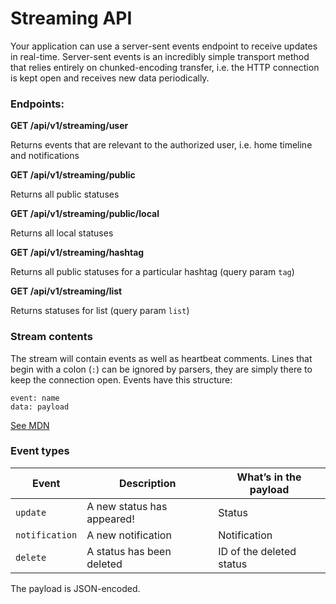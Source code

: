 Streaming API
=============

Your application can use a server-sent events endpoint to receive updates in real-time. Server-sent events is an incredibly simple transport method that relies entirely on chunked-encoding transfer, i.e. the HTTP connection is kept open and receives new data periodically.

### Endpoints:

**GET /api/v1/streaming/user**

Returns events that are relevant to the authorized user, i.e. home timeline and notifications

**GET /api/v1/streaming/public**

Returns all public statuses

**GET /api/v1/streaming/public/local**

Returns all local statuses

**GET /api/v1/streaming/hashtag**

Returns all public statuses for a particular hashtag (query param `tag`)

**GET /api/v1/streaming/list**

Returns statuses for list (query param `list`)

### Stream contents

The stream will contain events as well as heartbeat comments. Lines that begin with a colon (`:`) can be ignored by parsers, they are simply there to keep the connection open. Events have this structure:

```
event: name
data: payload

```

[See MDN](https://developer.mozilla.org/en-US/docs/Web/API/Server-sent_events/Using_server-sent_events#Event_stream_format)

### Event types

|Event|Description|What’s in the payload|
|-----|-----------|---------------------|
|`update`|A new status has appeared!|Status|
|`notification`|A new notification|Notification|
|`delete`|A status has been deleted|ID of the deleted status|

The payload is JSON-encoded.
